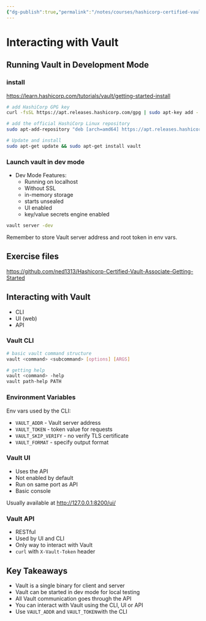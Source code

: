 ```yaml
---
{"dg-publish":true,"permalink":"/notes/courses/hashicorp-certified-vault-associate-pluralsight/03-interacting-with-vault/"}
---
```

# Interacting with Vault

## Running Vault in Development Mode

### install

<https://learn.hashicorp.com/tutorials/vault/getting-started-install>

```bash
# add HashiCorp GPG key
curl -fsSL https://apt.releases.hashicorp.com/gpg | sudo apt-key add -

# add the official HashiCorp Linux repository
sudo apt-add-repository "deb [arch=amd64] https://apt.releases.hashicorp.com $(lsb_release -cs) main"

# Update and install
sudo apt-get update && sudo apt-get install vault
```

### Launch vault in dev mode

- Dev Mode Features:
    - Running on localhost
    - Without SSL
    - in-memory storage
    - starts unsealed
    - UI enabled
    - key/value secrets engine enabled

```bash
vault server -dev
```

Remember to store Vault server address and root token in env vars.


## Exercise files

<https://github.com/ned1313/Hashicorp-Certified-Vault-Associate-Getting-Started>

## Interacting with Vault

- CLI
- UI (web)
- API


### Vault CLI

```bash
# basic vault command structure
vault <command> <subcommand> [options] [ARGS]

# getting help
vault <command> -help
vault path-help PATH
```


### Environment Variables

Env vars used by the CLI:

- `VAULT_ADDR` - Vault server address
- `VAULT_TOKEN` - token value for requests
- `VAULT_SKIP_VERIFY` - no verify TLS certificate
- `VAULT_FORMAT` - specify output format


### Vault UI

- Uses the API
- Not enabled by default
- Run on same port as API
- Basic console

Usually available at <http://127.0.0.1:8200/ui/>


### Vault API

- RESTful
- Used by UI and CLI
- Only way to interact with Vault
- `curl` with `X-Vault-Token` header


## Key Takeaways

- Vault is a single binary for client and server
- Vault can be started in dev mode for local testing
- All Vault communication goes through the API
- You can interact with Vault using the CLI, UI or API
- Use `VAULT_ADDR` and `VAULT_TOKEN`with the CLI

